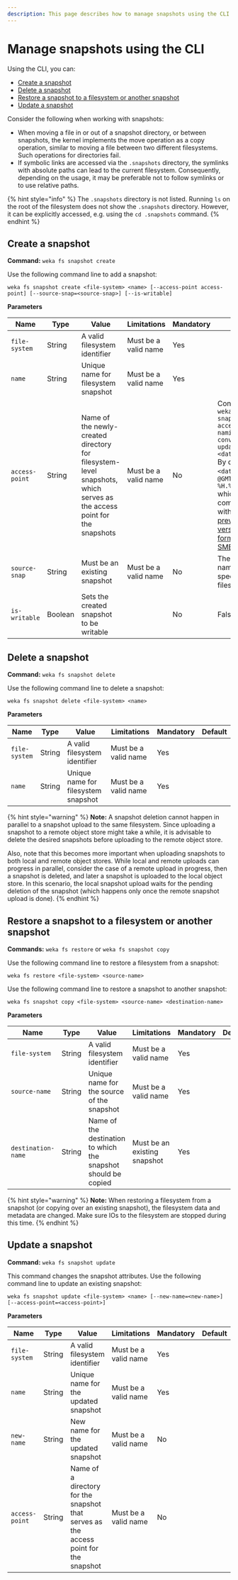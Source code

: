 ```yaml
---
description: This page describes how to manage snapshots using the CLI.
---
```


# Manage snapshots using the CLI



Using the CLI, you can:

* [Create a snapshot](snapshots-1.md#create-a-snapshot)
* [Delete a snapshot](snapshots-1.md#delete-a-snapshot)
* [Restore a snapshot to a filesystem or another snapshot](snapshots-1.md#restore-a-filesystem-or-snapshot-from-another-snapshot-using-the-cli)
* [Update a snapshot](snapshots-1.md#update-a-snapshot)

Consider the following when working with snapshots:

* When moving a file in or out of a snapshot directory, or between snapshots, the kernel implements the move operation as a copy operation, similar to moving a file between two different filesystems. Such operations for directories fail.
* If symbolic links are accessed via the `.snapshots` directory, the symlinks with absolute paths can lead to the current filesystem. Consequently, depending on the usage, it may be preferable not to follow symlinks or to use relative paths.

{% hint style="info" %}
The `.snapshots` directory is not listed. Running `ls` on the root of the filesystem does not show the `.snapshots` directory. However, it can be explicitly accessed, e.g. using the `cd .snapshots` command.&#x20;
{% endhint %}

## Create a snapshot

**Command:** `weka fs snapshot create`

Use the following command line to add a snapshot:

`weka fs snapshot create <file-system> <name> [--access-point access-point] [--source-snap=<source-snap>] [--is-writable]`

**Parameters**

| **Name**       | **Type** | **Value**                                                                                                              | **Limitations**      | **Mandatory** | **Default**                                                                                                                                                                                                                                                                                             |
| -------------- | -------- | ---------------------------------------------------------------------------------------------------------------------- | -------------------- | ------------- | ------------------------------------------------------------------------------------------------------------------------------------------------------------------------------------------------------------------------------------------------------------------------------------------------------- |
| `file-system`  | String   | A valid filesystem identifier                                                                                          | Must be a valid name | Yes           | ​                                                                                                                                                                                                                                                                                                       |
| `name`         | String   | Unique name for filesystem snapshot                                                                                    | Must be a valid name | Yes           |                                                                                                                                                                                                                                                                                                         |
| `access-point` | String   | Name of the newly-created directory for filesystem-level snapshots, which serves as the access point for the snapshots | Must be a valid name | No            | Controlled by `weka fs snapshot access-point-naming-convention update <date/name>.` By default it is `<date>` format: `@GMT_%Y.%m.%d-%H.%M.%S` which is compatible with [windows previous versions format for SMB](../../additional-protocols/smb-support/#integration-with-windows-previous-versions). |
| `source-snap`  | String   | Must be an existing snapshot                                                                                           | Must be a valid name | No            | The snapshot name of the specified filesystem.                                                                                                                                                                                                                                                          |
| `is-writable`  | Boolean  | Sets the created snapshot to be writable                                                                               |                      | No            | False                                                                                                                                                                                                                                                                                                   |

## Delete a snapshot

**Command:** `weka fs snapshot delete`

Use the following command line to delete a snapshot:

`weka fs snapshot delete <file-system> <name>`

**Parameters**

| **Name**      | **Type** | **Value**                           | **Limitations**      | **Mandatory** | **Default** |
| ------------- | -------- | ----------------------------------- | -------------------- | ------------- | ----------- |
| `file-system` | String   | A valid filesystem identifier       | Must be a valid name | Yes           | ​           |
| `name`        | String   | Unique name for filesystem snapshot | Must be a valid name | Yes           |             |

{% hint style="warning" %}
**Note:** A snapshot deletion cannot happen in parallel to a snapshot upload to the same filesystem. Since uploading a snapshot to a remote object store might take a while, it is advisable to delete the desired snapshots before uploading to the remote object store.&#x20;

Also, note that this becomes more important when uploading snapshots to both local and remote object stores. While local and remote uploads can progress in parallel, consider the case of a remote upload in progress, then a snapshot is deleted, and later a snapshot is uploaded to the local object store. In this scenario, the local snapshot upload waits for the pending deletion of the snapshot (which happens only once the remote snapshot upload is done).
{% endhint %}

## Restore a snapshot to a filesystem or another snapshot

**Commands:** `weka fs restore` or `weka fs snapshot copy`

Use the following command line to restore a filesystem from a snapshot:

`weka fs restore <file-system> <source-name>`

Use the following command line to restore a snapshot to another snapshot:

`weka fs snapshot copy <file-system> <source-name> <destination-name>`

**Parameters**

| **Name**           | **Type** | **Value**                                                      | **Limitations**               | **Mandatory** | **Default** |
| ------------------ | -------- | -------------------------------------------------------------- | ----------------------------- | ------------- | ----------- |
| `file-system`      | String   | A valid filesystem identifier                                  | Must be a valid name          | Yes           | ​           |
| `source-name`      | String   | Unique name for the source of the snapshot                     | Must be a valid name          | Yes           |             |
| `destination-name` | String   | Name of the destination to which the snapshot should be copied | Must be an existing  snapshot | Yes           |             |

{% hint style="warning" %}
**Note:** When restoring a filesystem from a snapshot (or copying over an existing snapshot), the filesystem data and metadata are changed. Make sure IOs to the filesystem are stopped during this time.
{% endhint %}

## Update a snapshot

**Command:** `weka fs snapshot update`

This command changes the snapshot attributes. Use the following command line to update an existing snapshot:

`weka fs snapshot update <file-system> <name> [--new-name=<new-name>] [--access-point=<access-point>]`

**Parameters**

| **Name**       | **Type** | **Value**                                                                             | **Limitations**      | **Mandatory** | **Default** |
| -------------- | -------- | ------------------------------------------------------------------------------------- | -------------------- | ------------- | ----------- |
| `file-system`  | String   | A valid filesystem identifier                                                         | Must be a valid name | Yes           | ​           |
| `name`         | String   | Unique name for the updated snapshot                                                  | Must be a valid name | Yes           |             |
| `new-name`     | String   | New name for the updated snapshot                                                     | Must be a valid name | No            |             |
| `access-point` | String   | Name of a directory for the snapshot that serves as the access point for the snapshot | Must be a valid name | No            |             |
